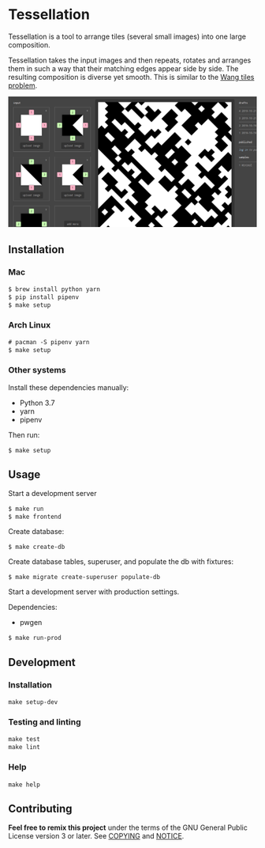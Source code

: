 # Tessellation

Tessellation is a tool to arrange tiles (several small images) into one large
composition.

Tessellation takes the input images and then repeats, rotates and arranges them
in such a way that their matching edges appear side by side. The resulting
composition is diverse yet smooth. This is similar to the [Wang tiles
problem](https://en.wikipedia.org/wiki/Wang_tile).

![Tessellation](./tessellation/static/img/tessellation.png)

## Installation

### Mac

``` shell
$ brew install python yarn
$ pip install pipenv
$ make setup
```

### Arch Linux

``` shell
# pacman -S pipenv yarn
$ make setup
```

### Other systems

Install these dependencies manually:

- Python 3.7
- yarn
- pipenv

Then run:

``` shell
$ make setup
```

## Usage

Start a development server

``` shell
$ make run
$ make frontend
```

Create database:

``` shell
$ make create-db
```

Create database tables, superuser, and populate the db with fixtures:

``` shell
$ make migrate create-superuser populate-db
```

Start a development server with production settings.

Dependencies:

- pwgen

``` shell
$ make run-prod
```

## Development

### Installation

``` shell
make setup-dev
```

### Testing and linting

``` shell
make test
make lint
```

### Help

``` shell
make help
```

## Contributing

__Feel free to remix this project__ under the terms of the GNU General Public
License version 3 or later. See [COPYING](./COPYING) and [NOTICE](./NOTICE).
